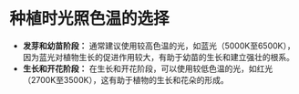 # 种植时光照色温的选择

- **发芽和幼苗阶段：** 通常建议使用较高色温的光，如蓝光（5000K至6500K），因为蓝光对植物生长的促进作用较大，有助于幼苗的生长和建立强壮的根系。
- **生长和开花阶段：** 在生长和开花阶段，可以使用较低色温的光，如红光（2700K至3500K），这有助于植物的生长和花朵的形成。